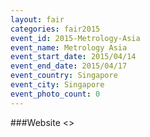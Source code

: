 ```yaml
---
layout: fair
categories: fair2015
event_id: 2015-Metrology-Asia
event_name: Metrology Asia
event_start_date: 2015/04/14
event_end_date: 2015/04/17
event_country: Singapore
event_city: Singapore
event_photo_count: 0
---
```


###Website
<>